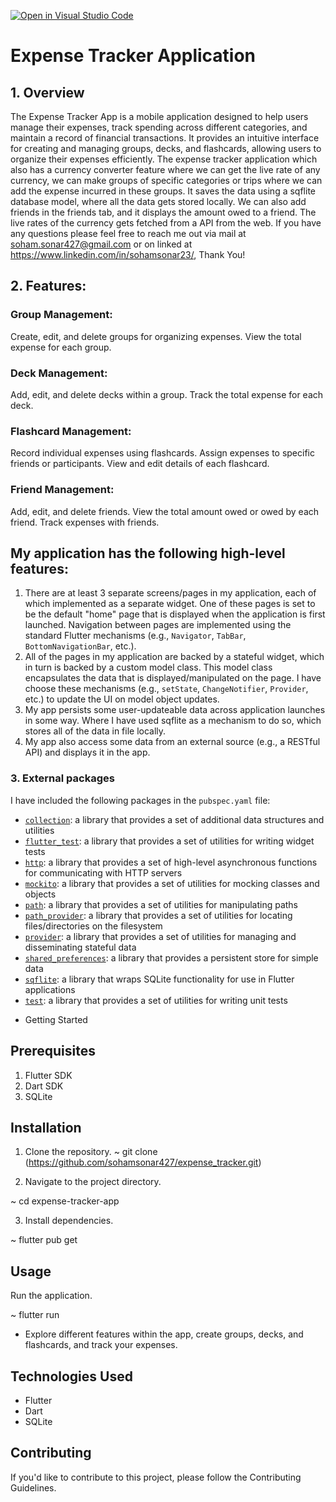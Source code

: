 [![Open in Visual Studio Code](https://classroom.github.com/assets/open-in-vscode-718a45dd9cf7e7f842a935f5ebbe5719a5e09af4491e668f4dbf3b35d5cca122.svg)](https://classroom.github.com/online_ide?assignment_repo_id=13136296&assignment_repo_type=AssignmentRepo)
# Expense Tracker Application

## 1. Overview

The Expense Tracker App is a mobile application designed to help users manage their expenses, track spending across different categories, and maintain a record of financial transactions. It provides an intuitive interface for creating and managing groups, decks, and flashcards, allowing users to organize their expenses efficiently. The expense tracker application which also has a currency converter feature where we can get the live rate of any currency, we can make groups of specific categories or trips where we can add the expense incurred in these groups. It saves the data using a sqflite database model, where all the data gets stored locally. We can also add friends in the friends tab, and it displays the amount owed to a friend. The live rates of the currency gets fetched from a API from the web. If you have any questions please feel free to reach me out via mail at soham.sonar427@gmail.com or on linked at https://www.linkedin.com/in/sohamsonar23/, Thank You!


## 2. Features:

### Group Management:

Create, edit, and delete groups for organizing expenses.
View the total expense for each group.

### Deck Management:

Add, edit, and delete decks within a group.
Track the total expense for each deck.

### Flashcard Management:

Record individual expenses using flashcards.
Assign expenses to specific friends or participants.
View and edit details of each flashcard.

### Friend Management:

Add, edit, and delete friends.
View the total amount owed or owed by each friend.
Track expenses with friends.

## My application has the following high-level features:

1. There are at least 3 separate screens/pages in my application, each of which implemented as a separate widget. One of these pages is set to be the default "home" page that is displayed when the application is first launched. Navigation between pages are implemented using the standard Flutter mechanisms (e.g., `Navigator`, `TabBar`, `BottomNavigationBar`, etc.).
2. All of the pages in my application are backed by a stateful widget, which in turn is backed by a custom model class. This model class encapsulates the data that is displayed/manipulated on the page. I have choose these mechanisms (e.g., `setState`, `ChangeNotifier`, `Provider`, etc.) to update the UI on model object updates.
3. My app persists some user-updateable data across application launches in some way. Where I have used sqflite as a mechanism to do so, which stores all of the data in file locally.
4. My app also access some data from an external source (e.g., a RESTful API) and displays it in the app.


### 3. External packages

I have included the following packages in the `pubspec.yaml` file:

- [`collection`](https://pub.dev/packages/collection): a library that provides a set of additional data structures and utilities
- [`flutter_test`](https://pub.dev/packages/flutter_test): a library that provides a set of utilities for writing widget tests
- [`http`](https://pub.dev/packages/http): a library that provides a set of high-level asynchronous functions for communicating with HTTP servers
- [`mockito`](https://pub.dev/packages/mockito): a library that provides a set of utilities for mocking classes and objects
- [`path`](https://pub.dev/packages/path): a library that provides a set of utilities for manipulating paths
- [`path_provider`](https://pub.dev/packages/path_provider): a library that provides a set of utilities for locating files/directories on the filesystem
- [`provider`](https://pub.dev/packages/provider): a library that provides a set of utilities for managing and disseminating stateful data
- [`shared_preferences`](https://pub.dev/packages/shared_preferences): a library that provides a persistent store for simple data
- [`sqflite`](https://pub.dev/packages/sqflite): a library that wraps SQLite functionality for use in Flutter applications
- [`test`](https://pub.dev/packages/test): a library that provides a set of utilities for writing unit tests

* Getting Started
## Prerequisites
1. Flutter SDK
2. Dart SDK
3. SQLite

## Installation
1. Clone the repository.
~ git clone (https://github.com/sohamsonar427/expense_tracker.git)

2. Navigate to the project directory.

~ cd expense-tracker-app

3. Install dependencies.

~ flutter pub get

## Usage
Run the application.

~ flutter run

- Explore different features within the app, create groups, decks, and flashcards, and track your expenses.

## Technologies Used
* Flutter
* Dart
* SQLite

## Contributing
If you'd like to contribute to this project, please follow the Contributing Guidelines.
